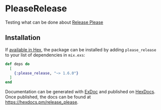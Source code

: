 # PleaseRelease

Testing what can be done about [Release Please](https://github.com/googleapis/release-please.)

## Installation

If [available in Hex](https://hex.pm/docs/publish), the package can be installed
by adding `please_release` to your list of dependencies in `mix.exs`:

<!---x-release-please-start-version--->
```elixir
def deps do
  [
    {:please_release, "~> 1.6.0"}
  ]
end
```
<!---x-release-please-end--->

Documentation can be generated with [ExDoc](https://github.com/elixir-lang/ex_doc)
and published on [HexDocs](https://hexdocs.pm). Once published, the docs can
be found at <https://hexdocs.pm/release_please>.


